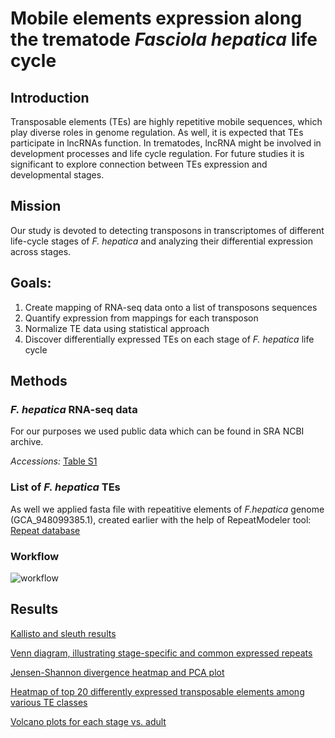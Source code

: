 # Mobile elements expression along the trematode *Fasciola hepatica* life cycle

## Introduction
Transposable elements (TEs) are highly repetitive mobile sequences, which play diverse roles in genome regulation. As well, it is expected that TEs participate in lncRNAs function. In trematodes, lncRNA might be involved in development processes and life cycle regulation. For future studies it is significant to explore connection between TEs expression and developmental stages.

## Mission
Our study is devoted to detecting transposons in transcriptomes of different life-cycle stages of *F. hepatica* and analyzing their differential expression across stages.

## Goals:
1. Create mapping of RNA-seq data onto a list of transposons sequences
2. Quantify expression from mappings for each transposon
3. Normalize TE data using statistical approach
4. Discover differentially expressed TEs on each stage of *F. hepatica* life cycle

## Methods
### *F. hepatica* RNA-seq data
For our purposes we used public data which can be found in SRA NCBI archive.

*Accessions:* [Table S1](https://github.com/LisaSkalon/Mobile_elements_of_F.hepatica/blob/main/Table_s1.csv)
### List of *F. hepatica* TEs
As well we applied fasta file with repeatitive elements of *F.hepatica* genome (GCA_948099385.1), created earlier with the help of RepeatModeler tool: [Repeat database](https://github.com/LisaSkalon/Mobile_elements_of_F.hepatica/blob/main/f_hepatica_repeatbase.fasta)

### Workflow
![workflow](https://github.com/LisaSkalon/Mobile_elements_of_F.hepatica/blob/main/scheme.jpg)

## Results
[Kallisto and sleuth results](https://github.com/LisaSkalon/Mobile_elements_of_F.hepatica/tree/main/f_kallisto)

[Venn diagram, illustrating stage-specific and common expressed repeats](https://github.com/LisaSkalon/Mobile_elements_of_F.hepatica/blob/main/venn1.jpg)

[Jensen-Shannon divergence heatmap and PCA plot](https://github.com/LisaSkalon/Mobile_elements_of_F.hepatica/blob/main/sample_pca.jpg)

[Heatmap of top 20 differently expressed transposable elements among various TE classes](https://github.com/LisaSkalon/Mobile_elements_of_F.hepatica/blob/main/heatmaps_classes3.jpg)

[Volcano plots for each stage vs. adult](https://github.com/LisaSkalon/Mobile_elements_of_F.hepatica/blob/main/volcanoplots_new1.jpg)

